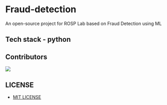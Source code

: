 # Fraud-detection


An open-source project for ROSP Lab based on Fraud Detection using ML

## Tech stack - python 

## Contributors

<a href="https://github.com/Saikiranrowlo/
Fraud-detection/graphs/contributors">
  <img src="https://contrib.rocks/image?repo=Saikiranrowlo/Fraud-detection" />
</a>


## LICENSE

- [MIT LICENSE](https://github.com/Saikiranrowlo/Fraud-detection/blob/main/LICENSE)
